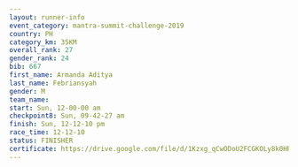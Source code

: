 ```yaml
---
layout: runner-info 
event_category: mantra-summit-challenge-2019 
country: PH
category_km: 35KM 
overall_rank: 27
gender_rank: 24
bib: 667
first_name: Armanda Aditya
last_name: Febriansyah
gender: M
team_name: 
start: Sun, 12-00-00 am
checkpoint8: Sun, 09-42-27 am
finish: Sun, 12-12-10 pm
race_time: 12-12-10
status: FINISHER
certificate: https://drive.google.com/file/d/1Kzxg_qCwODoU2FCGKOLy8k0HR7fjdHT1/view?usp=sharing
---
```

